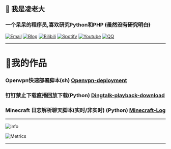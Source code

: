 ## 👋 我是凌老大
### 一个呆呆的程序员,喜欢研究Python和PHP ~~(虽然没有研究明白)~~
[![Email](https://img.shields.io/badge/Email-zhangzhixiang66233@outlook.com-0078D4?style=flat-square&logo=Microsoft%20Outlook)](mailto:zhangzhixiang66233@outlook.com)
[![Blog](https://img.shields.io/badge/Blog-iling.cool-0E83CD?style=flat-square&logo=Hexo)](https://iling.cool)
[![Bilibili](https://img.shields.io/badge/bilibili-linglaoda-00A1D6?style=flat-square&logo=Bilibili)](https://space.bilibili.com/488316288)
[![Spotify](https://img.shields.io/badge/Spotify-歌单-1DB954?style=flat-square&logo=Spotify)](https://open.spotify.com/playlist/1pgxvOfCELSSOdsu3ZiP4s?si=b0719c12422d4ac1)
[![Youtube](https://img.shields.io/badge/Youtube-凌老大-FF0000?style=flat-square&logo=YouTube)](https://www.youtube.com/channel/UCaY1aw0KQ-p_KcKp201L5xA)
[![QQ](https://img.shields.io/badge/QQ-2733936350-ff69b4?style=flat-square&logo=Tencent%20QQ)](http://wpa.qq.com/msgrd?v=3&uin=2733936350&site=qq&menu=yes)
***
# 🎇我的作品
### Openvpn快速部署脚本(sh) [Openvpn-deployment](https://github.com/linglaoda/Openvpn-deployment)
### 钉钉禁止下载直播回放下载(Python) [Dingtalk-playback-download](https://github.com/linglaoda/Dingtalk-playback-download)
### Minecraft 日志解析聊天脚本(实时/非实时) (Python) [Minecraft-Log](https://github.com/linglaoda/Minecraft-Log)

***
![info](https://github-readme-stats.vercel.app/api?username=linglaoda&show_icons=true&count_private=true&hide=prs&theme=dark)

![Metrics](https://metrics.lecoq.io/linglaoda?template=classic&config.timezone=Asia%2FShanghai)
***
